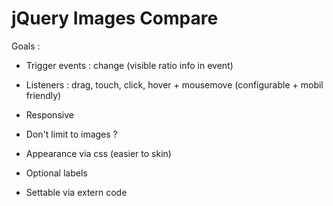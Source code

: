 # jQuery Images Compare

Goals :

- Trigger events : change (visible ratio info in event)

- Listeners : drag, touch, click, hover + mousemove (configurable + mobil friendly)

- Responsive

- Don't limit to images ?

- Appearance via css (easier to skin)

- Optional labels

- Settable via extern code
